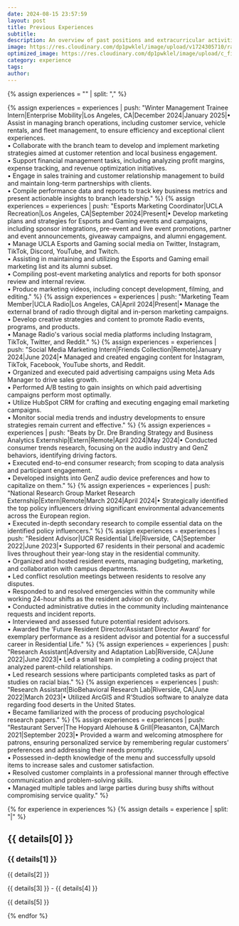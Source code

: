 ```yaml
---
date: 2024-08-15 23:57:59
layout: post
title: Previous Experiences
subtitle: 
description: An overview of past positions and extracurricular activities.
image: https://res.cloudinary.com/dp1pwklel/image/upload/v1724305710/radio_msluhq.png
optimized_image: https://res.cloudinary.com/dp1pwklel/image/upload/c_fill,w_380,h_200/v1724305710/radio_msluhq.png
category: experience
tags:
author: 
---
```


<section class="experience-timeline">
  {% assign experiences = "" | split: "," %}

  {% assign experiences = experiences | push: "Winter Management Trainee Intern|Enterprise Mobility|Los Angeles, CA|December 2024|January 2025|• Assist in managing branch operations, including customer service, vehicle rentals, and fleet management, to ensure efficiency and exceptional client experiences.<br>• Collaborate with the branch team to develop and implement marketing strategies aimed at customer retention and local business engagement.<br>• Support financial management tasks, including analyzing profit margins, expense tracking, and revenue optimization initiatives.<br>• Engage in sales training and customer relationship management to build and maintain long-term partnerships with clients.<br>• Compile performance data and reports to track key business metrics and present actionable insights to branch leadership." %}
  {% assign experiences = experiences | push: "Esports Marketing Coordinator|UCLA Recreation|Los Angeles, CA|September 2024|Present|• Develop marketing plans and strategies for Esports and Gaming events and campaigns, including sponsor integrations, pre-event and live event promotions, partner and event announcements, giveaway campaigns, and alumni engagement. <br>• Manage UCLA Esports and Gaming social media on Twitter, Instagram, TikTok, Discord, YouTube, and Twitch.<br>• Assisting in maintaining and utilizing the Esports and Gaming email marketing list and its alumni subset. <br>• Compiling post-event marketing analytics and reports for both sponsor review and internal review.<br>• Produce marketing videos, including concept development, filming, and editing." %}
  {% assign experiences = experiences | push: "Marketing Team Member|UCLA Radio|Los Angeles, CA|April 2024|Present|• Manage the external brand of radio through digital and in-person marketing campaigns.<br>• Develop creative strategies and content to promote Radio events, programs, and products.<br>• Manage Radio's various social media platforms including Instagram, TikTok, Twitter, and Reddit." %}
  {% assign experiences = experiences | push: "Social Media Marketing Intern|Friends Collection|Remote|January 2024|June 2024|• Managed and created engaging content for Instagram, TikTok, Facebook, YouTube shorts, and Reddit.<br>• Organized and executed paid advertising campaigns using Meta Ads Manager to drive sales growth.<br>• Performed A/B testing to gain insights on which paid advertising campaigns perform most optimally.<br>• Utilize HubSpot CRM for crafting and executing engaging email marketing campaigns.<br>• Monitor social media trends and industry developments to ensure strategies remain current and effective." %}
  {% assign experiences = experiences | push: "Beats by Dr. Dre Branding Strategy and Business Analytics Externship|Extern|Remote|April 2024|May 2024|• Conducted consumer trends research, focusing on the audio industry and GenZ behaviors, identifying driving factors.<br>• Executed end-to-end consumer research; from scoping to data analysis and participant engagement.<br>• Developed insights into GenZ audio device preferences and how to capitalize on them." %}
  {% assign experiences = experiences | push: "National Research Group Market Research Externship|Extern|Remote|March 2024|April 2024|• Strategically identified the top policy influencers driving significant environmental advancements across the European region.<br>• Executed in-depth secondary research to compile essential data on the identified policy influencers." %}
  {% assign experiences = experiences | push: "Resident Advisor|UCR Residential Life|Riverside, CA|September 2022|June 2023|• Supported 67 residents in their personal and academic lives throughout their year-long stay in the residential community.<br>• Organized and hosted resident events, managing budgeting, marketing, and collaboration with campus departments.<br>• Led conflict resolution meetings between residents to resolve any disputes.<br>• Responded to and resolved emergencies within the community while working 24-hour shifts as the resident advisor on duty.<br>• Conducted administrative duties in the community including maintenance requests and incident reports.<br>• Interviewed and assessed future potential resident advisors.<br>• Awarded the ‘Future Resident Director/Assistant Director Award’ for exemplary performance as a resident advisor and potential for a successful career in Residential Life." %}
  {% assign experiences = experiences | push: "Research Assistant|Adversity and Adaptation Lab|Riverside, CA|June 2022|June 2023|• Led a small team in completing a coding project that analyzed parent-child relationships.<br>• Led research sessions where participants completed tasks as part of studies on racial bias." %}
  {% assign experiences = experiences | push: "Research Assistant|BioBehavioral Research Lab|Riverside, CA|June 2022|March 2023|• Utilized ArcGIS and R’Studios software to analyze data regarding food deserts in the United States.<br>• Became familiarized with the process of producing psychological research papers." %}
  {% assign experiences = experiences | push: "Restaurant Server|The Hopyard Alehouse & Grill|Pleasanton, CA|March 2021|September 2023|• Provided a warm and welcoming atmosphere for patrons, ensuring personalized service by remembering regular customers’ preferences and addressing their needs promptly.<br>• Possessed in-depth knowledge of the menu and successfully upsold items to increase sales and customer satisfaction.<br>• Resolved customer complaints in a professional manner through effective communication and problem-solving skills.<br>• Managed multiple tables and large parties during busy shifts without compromising service quality." %}

  {% for experience in experiences %}
    {% assign details = experience | split: "|" %}
    <div class="experience-card {% cycle 'left', 'right' %}">
      <div class="card-content">
        <h2>{{ details[0] }}</h2>
        <h3>{{ details[1] }}</h3>
        <p class="location">{{ details[2] }}</p>
        <p class="date">{{ details[3] }} - {{ details[4] }}</p>
        <p>{{ details[5] }}</p>
      </div>
    </div>
  {% endfor %}
</section>
